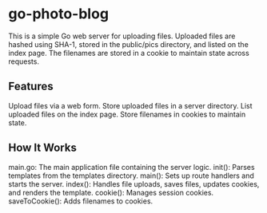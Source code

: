 # go-photo-blog
This is a simple Go web server for uploading files. Uploaded files are hashed using SHA-1, stored in the public/pics directory, and listed on the index page. The filenames are stored in a cookie to maintain state across requests.

## Features
Upload files via a web form.
Store uploaded files in a server directory.
List uploaded files on the index page.
Store filenames in cookies to maintain state.

## How It Works
main.go: The main application file containing the server logic.
init(): Parses templates from the templates directory.
main(): Sets up route handlers and starts the server.
index(): Handles file uploads, saves files, updates cookies, and renders the template.
cookie(): Manages session cookies.
saveToCookie(): Adds filenames to cookies.
